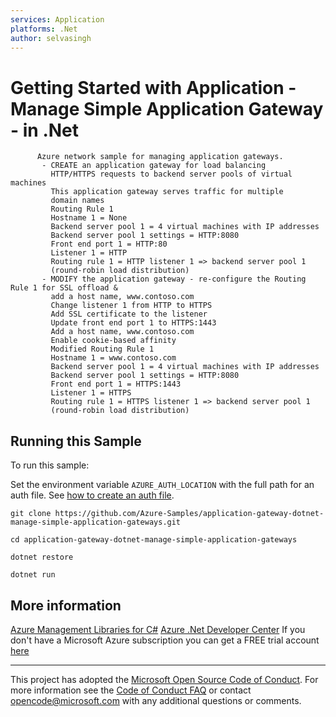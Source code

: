 ```yaml
---
services: Application
platforms: .Net
author: selvasingh
---
```


# Getting Started with Application - Manage Simple Application Gateway - in .Net #

          Azure network sample for managing application gateways.
           - CREATE an application gateway for load balancing
             HTTP/HTTPS requests to backend server pools of virtual machines
             This application gateway serves traffic for multiple
             domain names
             Routing Rule 1
             Hostname 1 = None
             Backend server pool 1 = 4 virtual machines with IP addresses
             Backend server pool 1 settings = HTTP:8080
             Front end port 1 = HTTP:80
             Listener 1 = HTTP
             Routing rule 1 = HTTP listener 1 => backend server pool 1
             (round-robin load distribution)
           - MODIFY the application gateway - re-configure the Routing Rule 1 for SSL offload &
             add a host name, www.contoso.com
             Change listener 1 from HTTP to HTTPS
             Add SSL certificate to the listener
             Update front end port 1 to HTTPS:1443
             Add a host name, www.contoso.com
             Enable cookie-based affinity
             Modified Routing Rule 1
             Hostname 1 = www.contoso.com
             Backend server pool 1 = 4 virtual machines with IP addresses
             Backend server pool 1 settings = HTTP:8080
             Front end port 1 = HTTPS:1443
             Listener 1 = HTTPS
             Routing rule 1 = HTTPS listener 1 => backend server pool 1
             (round-robin load distribution)


## Running this Sample ##

To run this sample:

Set the environment variable `AZURE_AUTH_LOCATION` with the full path for an auth file. See [how to create an auth file](https://github.com/Azure/azure-sdk-for-net/blob/Fluent/AUTH.md).

    git clone https://github.com/Azure-Samples/application-gateway-dotnet-manage-simple-application-gateways.git

    cd application-gateway-dotnet-manage-simple-application-gateways

    dotnet restore

    dotnet run

## More information ##

[Azure Management Libraries for C#](https://github.com/Azure/azure-sdk-for-net/tree/Fluent)
[Azure .Net Developer Center](https://azure.microsoft.com/en-us/develop/net/)
If you don't have a Microsoft Azure subscription you can get a FREE trial account [here](http://go.microsoft.com/fwlink/?LinkId=330212)

---

This project has adopted the [Microsoft Open Source Code of Conduct](https://opensource.microsoft.com/codeofconduct/). For more information see the [Code of Conduct FAQ](https://opensource.microsoft.com/codeofconduct/faq/) or contact [opencode@microsoft.com](mailto:opencode@microsoft.com) with any additional questions or comments.